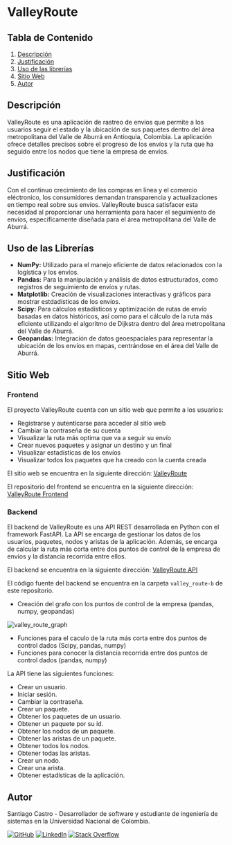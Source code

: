 # ValleyRoute

## Tabla de Contenido
1. [Descripción](#descripción)
2. [Justificación](#justificación)
3. [Uso de las librerías](#uso-de-las-librerías)
4. [Sitio Web](#sitio-web)
7. [Autor](#autor)

## Descripción
ValleyRoute es una aplicación de rastreo de envíos que permite a los usuarios seguir el estado y la ubicación de sus paquetes dentro del área metropolitana del Valle de Aburrá en Antioquia, Colombia. La aplicación ofrece detalles precisos sobre el progreso de los envíos y la ruta que ha seguido entre los nodos que tiene la empresa de envíos.

## Justificación
Con el continuo crecimiento de las compras en línea y el comercio eléctronico, los consumidores demandan transparencia y actualizaciones en tiempo real sobre sus envíos. ValleyRoute busca satisfacer esta necesidad al proporcionar una herramienta para hacer el seguimiento de envíos, específicamente diseñada para el área metropolitana del Valle de Aburrá.

## Uso de las Librerías
- **NumPy:** Utilizado para el manejo eficiente de datos relacionados con la logística y los envíos.
- **Pandas:** Para la manipulación y análisis de datos estructurados, como registros de seguimiento de envíos y rutas.
- **Matplotlib:** Creación de visualizaciones interactivas y gráficos para mostrar estdadísticas de los envíos.
- **Scipy:** Para cálculos estadísticos y optimización de rutas de envío basadas en datos históricos, así como para el cálculo de la ruta más eficiente utilizando el algoritmo de Dijkstra dentro del área metropolitana del Valle de Aburrá.
- **Geopandas:** Integración de datos geoespaciales para representar la ubicación de los envíos en mapas, centrándose en el área del Valle de Aburrá.

## Sitio Web

### Frontend
El proyecto ValleyRoute cuenta con un sitio web que permite a los usuarios:

- Registrarse y autenticarse para acceder al sitio web
- Cambiar la contraseña de su cuenta
- Visualizar la ruta más optima que va a seguir su envío
- Crear nuevos paquetes y asignar un destino y un final
- Visualizar estadísticas de los envíos
- Visualizar todos los paquetes que ha creado con la cuenta creada


El sitio web se encuentra en la siguiente dirección: [ValleyRoute](http://valleyweb.s3-website-us-east-1.amazonaws.com/)

El repositorio del frontend se encuentra en la siguiente dirección: [ValleyRoute Frontend](https://github.com/sacastrot/valley-route-f)

### Backend

El backend de ValleyRoute es una API REST desarrollada en Python con el framework FastAPI. La API se encarga de gestionar los datos de los usuarios, paquetes, nodos y aristas de la aplicación. Además, se encarga de calcular la ruta más corta entre dos puntos de control de la empresa de envíos y la distancia recorrida entre ellos.

El backend se encuentra en la siguiente dirección: [ValleyRoute API](https://ppi-dai-castros.onrender.com/)

El código fuente del backend se encuentra en la carpeta `valley_route-b` de este repositorio.

- Creación del grafo con los puntos de control de la empresa (pandas, numpy, geopandas)


![valley_route_graph](https://github.com/sacastrot/ppi_dai_CASTROs/assets/70394887/d9a3929e-0520-4fec-8c14-cb7ece4f0f1d)

- Funciones para el caculo de la ruta más corta entre dos puntos de control dados (Scipy, pandas, numpy)
- Funciones para conocer la distancia recorrida entre dos puntos de control dados (pandas, numpy)

La API tiene las siguientes funciones:

- Crear un usuario.
- Iniciar sesión.
- Cambiar la contraseña.
- Crear un paquete.
- Obtener los paquetes de un usuario.
- Obtener un paquete por su id.
- Obtener los nodos de un paquete.
- Obtener las aristas de un paquete.
- Obtener todos los nodos.
- Obtener todas las aristas.
- Crear un nodo.
- Crear una arista.
- Obtener estadísticas de la aplicación.


## Autor

Santiago Castro - Desarrollador de software y estudiante de ingeniería de sistemas en la Universidad Nacional de Colombia.


[![GitHub](https://img.shields.io/badge/GitHub-Profile-blue?style=flat-square&logo=github)](https://github.com/sacastrot)
[![LinkedIn](https://img.shields.io/badge/LinkedIn-Profile-blue?style=flat-square&logo=linkedin)](https://www.linkedin.com/in/santiago-castro-tabares/)
[![Stack Overflow](https://img.shields.io/badge/Stack%20Overflow-Profile-blue?style=flat-square&logo=stackoverflow)](https://stackoverflow.com/users/19891867/santiago)


